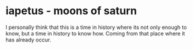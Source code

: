 # iapetus - moons of saturn

I personally think that this is a time in history where its not only enough to know, but a time in history to know how.
Coming from that place where it has already occur.
